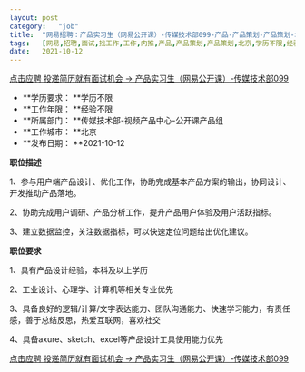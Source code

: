 ```yaml
---
layout:	post
category:	"job"
title:	"网易招聘：产品实习生（网易公开课）-传媒技术部099-产品-产品策划-产品策划-北京学历不限经验不限"
tags:	[网易,招聘,面试,找工作,工作,内推,产品,产品策划,产品策划,北京,学历不限,经验不限]
date:	2021-10-12
---
```


[点击应聘 投递简历就有面试机会 ->  产品实习生（网易公开课）-传媒技术部099](http://mobile.bole.netease.com/bole/boleDetail?id=34578&employeeId=346f03c3cda5f04c&key=all)



- **学历要求： **学历不限
- **工作年限： **经验不限
- **所属部门： **传媒技术部-视频产品中心-公开课产品组
- **工作城市： **北京
- **发布日期： **2021-10-12



**职位描述**

1、参与用户端产品设计、优化工作，协助完成基本产品方案的输出，协同设计、开发推动产品落地。

2、协助完成用户调研、产品分析工作，提升产品用户体验及用户活跃指标。

3、建立数据监控，关注数据指标，可以快速定位问题给出优化建议。



**职位要求**

1、具有产品设计经验，本科及以上学历

2、工业设计、心理学、计算机等相关专业优先

3、具备良好的逻辑/计算/文字表达能力、团队沟通能力、快速学习能力，有责任感，善于总结反思，热爱互联网，喜欢社交

4、具备axure、sketch、excel等产品设计工具使用能力优先



[点击应聘 投递简历就有面试机会 ->  产品实习生（网易公开课）-传媒技术部099](http://mobile.bole.netease.com/bole/boleDetail?id=34578&employeeId=346f03c3cda5f04c&key=all)